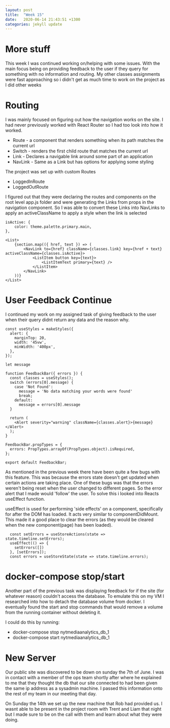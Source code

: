 ```yaml
---
layout: post
title:  "Week 15"
date:   2020-06-14 21:43:51 +1300
categories: jekyll update
---
```


# More stuff

This week I was continued working on/helping with some issues. With the main focus being on providing feedback to the user if they query for something with no information and routing. My other classes assignments were fast approaching so i didn't get as much time to work on the project as I did other weeks

# Routing

I was mainly focused on figuring out how the navigation works on the site. I had never previously worked with React Router so I had too look into how it worked. 

- Route - a component that renders something when its path matches the current url
- Switch - renders the first child route that matches the current url
- Link - Declares a navigable link around some part of an application
- NavLink - Same as a Link but has options for applying some styling

The project was set up with custom Routes
- LoggedInRoute
- LoggedOutRoute

I figured out that they were declaring the routes and components on the root level app.js folder and were generating the Links from props in the navigation component. So I was able to convert these Links into NavLinks to apply an activeClassName to apply a style when the link is selected


```
isActive: {
    color: theme.palette.primary.main,
},
```

```
<List>
    {section.map(({ href, text }) => (
        <NavLink to={href} className={classes.link} key={href + text} activeClassName={classes.isActive}>
            <ListItem button key={text}>
                <ListItemText primary={text} />
            </ListItem>
        </NavLink>
    ))}
</List>
```

# User Feedback Continue

I continued my work on my assigned task of giving feedback to the user when their query didnt return any data and the reason why.

```
const useStyles = makeStyles({
  alert: {
    marginTop: 20,
    width: '45vw',
    minWidth: '400px',
  },
});

let message

function FeedbackBar({ errors }) {
  const classes = useStyles();
  switch (errors[0].message) {
    case 'Not Found':
      message = 'No data matching your words were found'
      break;
    default:
      message = errors[0].message
  }

  return (
    <Alert severity="warning" className={classes.alert}>{message}</Alert>
  );
}

FeedbackBar.propTypes = {
  errors: PropTypes.arrayOf(PropTypes.object).isRequired,
};

export default FeedbackBar;
```

As mentioned in the previous week there have been quite a few bugs with this feature. This was because the errors state doesn't get updated when certain actions are taking place. One of these bugs was that the errors weren't being reset when the user changed to different pages. So the error alert that I made would 'follow' the user. To solve this i looked into Reacts useEffect function.

useEffect is used for performing 'side effects' on a component, specifically for after the DOM has loaded. It acts very similar to componentDidMount. This made it a good place to clear the errors (as they would be cleared when the new component(page) has been loaded).

```
  const setErrors = useStoreActions(state => state.timeline.setErrors);
  useEffect(() => {
    setErrors([])
  }, [setErrors]);
  const errors = useStoreState(state => state.timeline.errors);
```

# docker-compose stop/start

Another part of the previous task was displaying feedback for if the site (for whatever reason) couldn't access the database. To emulate this on my VM I researched into how to detach the database volume from docker. I eventually found the start and stop commands that would remove a volume from the running container without deleting it.

I could do this by running:
- docker-compose stop nytmediaanalytics_db_1
- docker-compose start nytmediaanalytics_db_1


# New Server

Our public site was discovered to be down on sunday the 7th of June. I was in contact with a member of the ops team shortly after where he explained to me that they thought the db that our site connected to had been given the same ip address as a sysadmin machine. I passed this information onto the rest of my team in our meeting that day.

On Sunday the 14th we set up the new machine that Rob had provided us. I wasnt able to be present in the project room with Trent and Liam that night but I made sure to be on the call with them and learn about what they were doing.